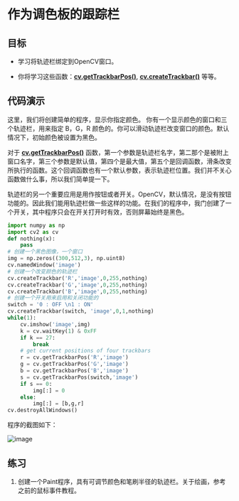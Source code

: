 # 作为调色板的跟踪栏


## 目标


* 学习将轨迹栏绑定到OpenCV窗口。

* 你将学习这些函数：**[cv.getTrackbarPos()](https://docs.opencv.org/4.0.0/d7/dfc/group__highgui.html#ga122632e9e91b9ec06943472c55d9cda8 "Returns the trackbar position. ")**, **[cv.createTrackbar()](https://docs.opencv.org/4.0.0/d7/dfc/group__highgui.html#gaf78d2155d30b728fc413803745b67a9b "Creates a trackbar and attaches it to the specified window. ")** 等等。


## 代码演示

这里，我们将创建简单的程序，显示你指定颜色。 你有一个显示颜色的窗口和三个轨迹栏，用来指定 B，G，R 颜色的。你可以滑动轨迹栏改变窗口的颜色。默认情况下，初始颜色被设置为黑色。

对于 **[cv.getTrackbarPos()](https://docs.opencv.org/4.0.0/d7/dfc/group__highgui.html#ga122632e9e91b9ec06943472c55d9cda8 "Returns the trackbar position. ")** 函数，第一个参数是轨迹栏名字，第二那个是被附上窗口名字，第三个参数是默认值，第四个是最大值，第五个是回调函数，滑条改变所执行的函数。这个回调函数也有一个默认参数，表示轨迹栏位置。我们并不关心函数做什么事，所以我们简单提一下。

轨迹栏的另一个重要应用是用作按钮或者开关。OpenCV，默认情况，是没有按钮功能的。因此我们能用轨迹栏做一些这样的功能。在我们的程序中，我门创建了一个开关，其中程序只会在开关打开时有效，否则屏幕始终是黑色。

```python
import numpy as np
import cv2 as cv
def nothing(x):
    pass
# 创建一个黑色图像，一个窗口
img = np.zeros((300,512,3), np.uint8)
cv.namedWindow('image')
# 创建一个改变颜色的轨迹栏
cv.createTrackbar('R','image',0,255,nothing)
cv.createTrackbar('G','image',0,255,nothing)
cv.createTrackbar('B','image',0,255,nothing)
# 创建一个开关用来启用和关闭功能的
switch = '0 : OFF \n1 : ON'
cv.createTrackbar(switch, 'image',0,1,nothing)
while(1):
    cv.imshow('image',img)
    k = cv.waitKey(1) & 0xFF
    if k == 27:
        break
    # get current positions of four trackbars
    r = cv.getTrackbarPos('R','image')
    g = cv.getTrackbarPos('G','image')
    b = cv.getTrackbarPos('B','image')
    s = cv.getTrackbarPos(switch,'image')
    if s == 0:
        img[:] = 0
    else:
        img[:] = [b,g,r]
cv.destroyAllWindows()
```

程序的截图如下：

![image](img/trackbar_screenshot.jpg)


## 练习


1. 创建一个Paint程序，具有可调节颜色和笔刷半径的轨迹栏。关于绘画，参考之前的鼠标事件教程。
